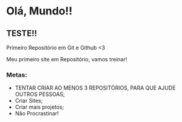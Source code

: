 # Olá, Mundo!!
## TESTE!!
 Primeiro Repositório em Git e Github <3

 Meu primeiro site em Repositório, vamos treinar!

### Metas:

* TENTAR CRIAR AO MENOS 3 REPOSITÓRIOS, PARA QUE AJUDE OUTROS PESSOAS;
* Criar Sites;
* Criar mais projetos;
* Não Procrastinar!
